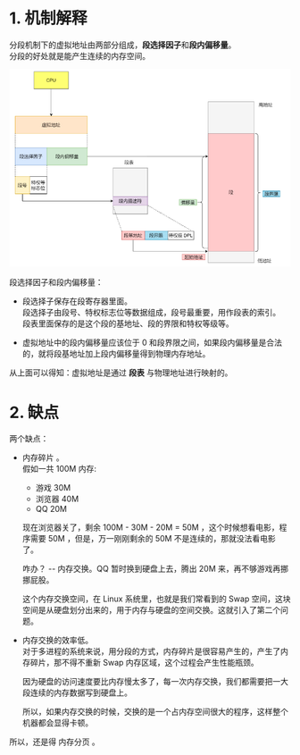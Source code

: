 # 1. 机制解释

分段机制下的虚拟地址由两部分组成，**段选择因子**和**段内偏移量**。   
分段的好处就是能产生连续的内存空间。

![1](../../pic/linux/memory/m2.png)

段选择因子和段内偏移量：

- 段选择子保存在段寄存器里面。   
段选择子由段号、特权标志位等数据组成，段号最重要，用作段表的索引。   
段表里面保存的是这个段的基地址、段的界限和特权等级等。

- 虚拟地址中的段内偏移量应该位于 0 和段界限之间，如果段内偏移量是合法的，就将段基地址加上段内偏移量得到物理内存地址。

从上面可以得知：虚拟地址是通过 **段表** 与物理地址进行映射的。


# 2. 缺点

两个缺点：
- 内存碎片 。   
    假如一共 100M 内存: 
    - 游戏 30M 
    - 浏览器 40M 
    - QQ 20M 
    
    现在浏览器关了，剩余 100M - 30M - 20M = 50M ，这个时候想看电影，程序需要 50M ，但是，万一刚刚剩余的 50M 不是连续的，那就没法看电影了。

    咋办？  -- 内存交换。QQ 暂时换到硬盘上去，腾出 20M 来，再不够游戏再挪挪屁股。

    这个内存交换空间，在 Linux 系统里，也就是我们常看到的 Swap 空间，这块空间是从硬盘划分出来的，用于内存与硬盘的空间交换。这就引入了第二个问题。
- 内存交换的效率低。   
    对于多进程的系统来说，用分段的方式，内存碎片是很容易产生的，产生了内存碎片，那不得不重新 Swap 内存区域，这个过程会产生性能瓶颈。

    因为硬盘的访问速度要比内存慢太多了，每一次内存交换，我们都需要把一大段连续的内存数据写到硬盘上。

    所以，如果内存交换的时候，交换的是一个占内存空间很大的程序，这样整个机器都会显得卡顿。

所以，还是得 内存分页 。